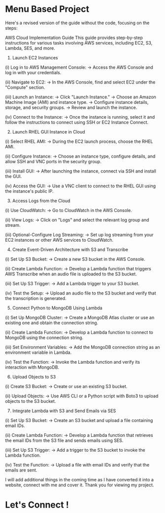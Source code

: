 # Menu Based Project 

Here's a revised version of the guide without the code, focusing on the steps:

AWS Cloud Implementation Guide
This guide provides step-by-step instructions for various tasks involving AWS services, including EC2, S3, Lambda, SES, and more.

1. Launch EC2 Instances
   
(i)  Log in to AWS Management Console: 
        -> Access the AWS Console and log in with your credentials.
        
(ii) Navigate to EC2: 
       -> In the AWS Console, find and select EC2 under the "Compute" section.
       
(iii) Launch an Instance:
       -> Click "Launch Instance."
       -> Choose an Amazon Machine Image (AMI) and instance type.
       -> Configure instance details, storage, and security groups.
       -> Review and launch the instance.
       
(iv) Connect to the Instance: 
       -> Once the instance is running, select it and follow the instructions to connect using SSH or EC2 Instance Connect.
       

2. Launch RHEL GUI Instance in Cloud

   
(i) Select RHEL AMI: 
       -> During the EC2 launch process, choose the RHEL AMI.
       
(ii) Configure Instance: 
       -> Choose an instance type, configure details, and allow SSH and VNC ports in the security group.
       
(iii) Install GUI: 
       -> After launching the instance, connect via SSH and install the GUI.
       
(iv) Access the GUI: 
      -> Use a VNC client to connect to the RHEL GUI using the instance's public IP.
      

3. Access Logs from the Cloud
   

(i) Use CloudWatch: 
     -> Go to CloudWatch in the AWS Console.
     
(ii) View Logs: 
     -> Click on "Logs" and select the relevant log group and stream.
     
(iii) Optional-Configure Log Streaming: 
     -> Set up log streaming from your EC2 instances or other AWS services to CloudWatch.
     

4. Create Event-Driven Architecture with S3 and Transcribe
   
   
(i) Set Up S3 Bucket: 
     -> Create a new S3 bucket in the AWS Console.
     
(ii) Create Lambda Function: 
     -> Develop a Lambda function that triggers AWS Transcribe when an audio file is uploaded to the S3 bucket.
     
(iii) Set Up S3 Trigger: 
     -> Add a Lambda trigger to your S3 bucket.
     
(iv) Test the Setup: 
     -> Upload an audio file to the S3 bucket and verify that the transcription is generated.
     

5. Connect Python to MongoDB Using Lambda

   
(i) Set Up MongoDB Cluster: 
     -> Create a MongoDB Atlas cluster or use an existing one and obtain the connection string.
     
(ii) Create Lambda Function: 
     -> Develop a Lambda function to connect to MongoDB using the connection string.
     
(iii) Set Environment Variables: 
     -> Add the MongoDB connection string as an environment variable in Lambda.
     
(iv) Test the Function: 
     -> Invoke the Lambda function and verify its interaction with MongoDB.
     

6. Upload Objects to S3
   

(i) Create S3 Bucket: 
     -> Create or use an existing S3 bucket.
     
(ii) Upload Objects: 
     -> Use AWS CLI or a Python script with Boto3 to upload objects to the S3 bucket.
     

7. Integrate Lambda with S3 and Send Emails via SES
   

(i) Set Up S3 Bucket: 
    -> Create an S3 bucket and upload a file containing email IDs.
    
(ii) Create Lambda Function:
    -> Develop a Lambda function that retrieves the email IDs from the S3 file and sends emails using SES.
    
(iii) Set Up S3 Trigger:
    -> Add a trigger to the S3 bucket to invoke the Lambda function.
    
(iv) Test the Function:
    -> Upload a file with email IDs and verify that the emails are sent.




I will add additional things in the coming time as I have converted it into a website, connect with me and cover it. Thank you for viewing my project.
# Let's Connect !

    
    
